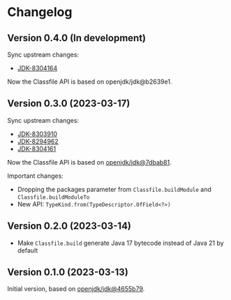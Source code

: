 # Changelog

## Version 0.4.0 (In development)

Sync upstream changes:

* [JDK-8304164](https://github.com/openjdk/jdk/commit/b2639e1d6246a7e1aab1d9d15add7979adf40766)

Now the Classfile API is based on openjdk/jdk@b2639e1.

## Version 0.3.0 (2023-03-17)

Sync upstream changes:

* [JDK-8303910](https://github.com/openjdk/jdk/commit/43eca1dcb197e3615b6077a5d8aef28f32a7724c)
* [JDK-8294962](https://github.com/openjdk/jdk/commit/714b5f036fc70d8d1d4d3ec8777fe95cffc0fe5b)
* [JDK-8304161](https://github.com/openjdk/jdk/commit/7dbab81d3c06efb1225c4d57ad3eb4960fcf5cc6)

Now the Classfile API is based on [openjdk/jdk@7dbab81](https://github.com/openjdk/jdk/commit/7dbab81d3c06efb1225c4d57ad3eb4960fcf5cc6).

Important changes:

* Dropping the packages parameter from `Classfile.buildModule` and `Classfile.buildModuleTo`
* New API: `TypeKind.from(TypeDescriptor.OfField<?>)`

## Version 0.2.0 (2023-03-14)

* Make `Classfile.build` generate Java 17 bytecode instead of Java 21 by default

## Version 0.1.0 (2023-03-13)

Initial version, based on [openjdk/jdk@4655b79](https://github.com/openjdk/jdk/commit/4655b790d0b39b4ddabde78d7b3eed196b1152ed).